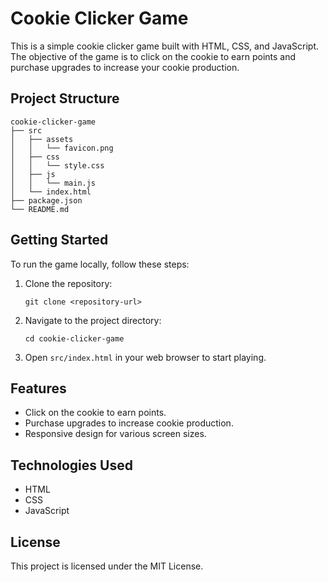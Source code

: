 # Cookie Clicker Game

This is a simple cookie clicker game built with HTML, CSS, and JavaScript. The objective of the game is to click on the cookie to earn points and purchase upgrades to increase your cookie production.

## Project Structure

```
cookie-clicker-game
├── src
│   ├── assets
│   │   └── favicon.png
│   ├── css
│   │   └── style.css
│   ├── js
│   │   └── main.js
│   └── index.html
├── package.json
└── README.md
```

## Getting Started

To run the game locally, follow these steps:

1. Clone the repository:
   ```
   git clone <repository-url>
   ```

2. Navigate to the project directory:
   ```
   cd cookie-clicker-game
   ```

3. Open `src/index.html` in your web browser to start playing.

## Features

- Click on the cookie to earn points.
- Purchase upgrades to increase cookie production.
- Responsive design for various screen sizes.

## Technologies Used

- HTML
- CSS
- JavaScript

## License

This project is licensed under the MIT License.